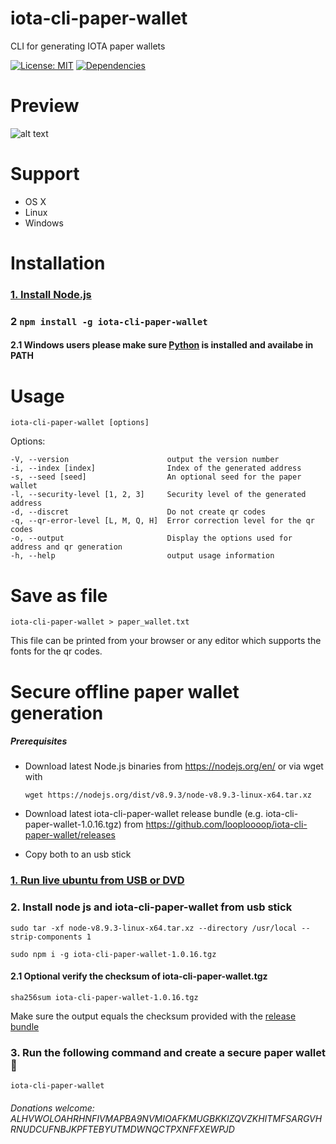 # iota-cli-paper-wallet
CLI for generating IOTA paper wallets

[![License: MIT](https://img.shields.io/badge/License-MIT-blue.svg)](https://raw.githubusercontent.com/looploooop/iota-cli-paper-wallet/master/LICENSE) [![Dependencies](https://david-dm.org/looploooop/iota-cli-paper-wallet.svg)](https://david-dm.org/looploooop/iota-cli-paper-wallet)

# Preview
![alt text](https://raw.githubusercontent.com/looploooop/iota-cli-paper-wallet/master/iota-cli-paper-wallet-preview.png)

# Support
* OS X
* Linux
* Windows

# Installation

### [1. Install Node.js](https://nodejs.org/)

### 2 `npm install -g iota-cli-paper-wallet`

#### 2.1 Windows users please make sure [Python](https://www.python.org/downloads/) is installed and availabe in PATH


# Usage

`iota-cli-paper-wallet [options]`

 Options:

    -V, --version                      output the version number
    -i, --index [index]                Index of the generated address
    -s, --seed [seed]                  An optional seed for the paper wallet
    -l, --security-level [1, 2, 3]     Security level of the generated address
    -d, --discret                      Do not create qr codes
    -q, --qr-error-level [L, M, Q, H]  Error correction level for the qr codes
    -o, --output                       Display the options used for address and qr generation
    -h, --help                         output usage information


# Save as file

`iota-cli-paper-wallet > paper_wallet.txt`

This file can be printed from your browser or any editor which supports the fonts for the qr codes.

# Secure offline paper wallet generation

##### Prerequisites
* Download latest Node.js binaries from https://nodejs.org/en/ or via wget with 

  `wget https://nodejs.org/dist/v8.9.3/node-v8.9.3-linux-x64.tar.xz`

* Download latest iota-cli-paper-wallet release bundle (e.g. iota-cli-paper-wallet-1.0.16.tgz) from https://github.com/looploooop/iota-cli-paper-wallet/releases

* Copy both to an usb stick

### [1. Run live ubuntu from USB or DVD](https://tutorials.ubuntu.com/tutorial/try-ubuntu-before-you-install)

### 2. Install node js and iota-cli-paper-wallet from usb stick
`sudo tar -xf node-v8.9.3-linux-x64.tar.xz --directory /usr/local --strip-components 1`

`sudo npm i -g iota-cli-paper-wallet-1.0.16.tgz`

#### 2.1 Optional verify the checksum of iota-cli-paper-wallet.tgz

`sha256sum iota-cli-paper-wallet-1.0.16.tgz`

Make sure the output equals the checksum provided with the [release bundle](https://github.com/looploooop/iota-cli-paper-wallet/releases)

### 3. Run the following command and create a secure paper wallet :cop:
`iota-cli-paper-wallet`

###### Donations welcome: ALHVWOLOAHRHNFIVMAPBA9NVMIOAFKMUGBKKIZQVZKHITMFSARGVHRNUDCUFNBJKPFTEBYUTMDWNQCTPXNFFXEWPJD
